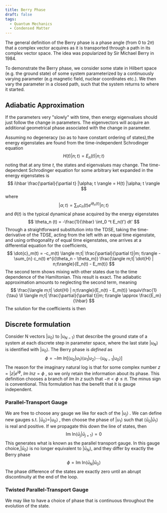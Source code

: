 ```yaml
---
title: Berry Phase
draft: false
tags:
  - Quantum Mechanics
  - Condensed Matter
---
```


The general definition of the Berry phase is a phase angle (from 0 to $2\pi$) that a complex vector acquires as it is transported through a path in its complex vector space. The idea was popularized by Sir Michael Berry in 1984.

To demonstrate the Berry phase, we consider some state in Hilbert space (e.g. the ground state) of some system parameterized by a continuously varying parameter (e.g magnetic field, nuclear coordinates etc.). We then vary the parameter in a closed path, such that the system returns to where it started. 
## Adiabatic Approximation
If the parameters very "slowly" with time, then energy eigenvalues should just follow the change in parameters. The eigenvectors will acquire an additional geometrical phase associated with the change in parameter. 

Assuming no degeneracy (so as to have constant ordering of states),the energy eigenstates are found from the time-independent Schrodinger equation
$$
H(t) |n; t\rangle = E_n (t) |n; t\rangle
$$
noting that at any time $t$, the states and eigenvalues may change. The time-dependent Schrodinger equation for some arbitrary ket expanded in the energy eigenstates is
$$
	i\hbar \frac{\partial}{\partial t} |\alpha; t \rangle = H(t) |\alpha; t \rangle
$$
where 
$$
|\alpha; t \rangle = \sum_{n} c_n (t) e^{i \theta_n(t)} |n; t \rangle
$$
and $\theta(t)$ is the typical dynamical phase acquired by the energy eigenstates
$$
	\theta_n (t) = -\frac{1}{\hbar} \int_0 ^t E_n(t') dt'
$$
Through a straightforward substitution into the TDSE, taking the time-derivative of the TDSE, acting from the left with an equal time eigenstate, and using orthogonality of equal time eigenstates, one arrives at a differential equation for the coefficients,
$$
\dot{c}_m(t) = -c_m(t) \langle m;t| \frac{\partial}{\partial t}|m; t\rangle - \sum_{n} c_n(t) e^{i(\theta_n - \theta_m)} \frac{\langle m;t| \dot{H} | n;t\rangle}{E_n(t) - E_m(t)}
$$
The second term shows mixing with other states due to the time dependence of the Hamiltonian. This result is exact. The adiabatic approximation amounts to neglecting the second term, meaning 
$$
\frac{\langle m;t| \dot{H} | n;t\rangle}{E_n(t) - E_m(t)} \equiv\frac{1}{\tau} \ll \langle m;t| \frac{\partial}{\partial t}|m; t\rangle \approx \frac{E_m}{\hbar}
$$
The solution for the coefficients is then

## Discrete formulation
Consider N vectors $|u_0\rangle$ to $|u_{N-1}\rangle$ that describe the ground state of a system at each discrete step in parameter space, where the last state $|u_{N}\rangle$ is identified with $|u_{0}\rangle$. The Berry phase is _defined_ as 
$$
\phi = -Im \ ln[ \langle u_0 | u_1 \rangle\langle u_1|u_2 \rangle \cdots\langle u_{N-1}|u_0 \rangle]
$$
The reason for the imaginary natural log is that for some complex number $z = |z| e^{i\phi}$, $Im\ ln z = \phi$ , so we only retain the information about its phase. This definition chooses a branch of $Im \ ln\ z$ such that $-\pi < \phi \leq \pi$. The minus sign is conventional. This formulation has the benefit that it is gauge independent. 

### Parallel-Transport Gauge

We are free to choose any gauge we like for each of the $|u_j\rangle$ . We can define new gauges s.t. $|\bar{u}_0\rangle = |u_0\rangle$ , then choose the phase of $|u_1\rangle$ such that $\langle \bar{u}_0 | \bar{u}_1\rangle$ is real and positive. If we propagate this down the line of states, then 
$$
\text{Im}\ \text{ln} \langle \bar{u}_j | \bar{u}_{j+1}\rangle = 0
$$
This generates what is known as the parallel transport gauge. In this gauge choice,$|\bar{u}_0 \rangle$ is no longer equivalent to  $|\bar{u}_N \rangle$, and they differ by exactly the Berry phase
$$
\phi = \text{Im}\ \text{ln} \langle \bar{u}_N | \bar{u}_{0}\rangle
$$
The phase difference of the states are exactly zero until an abrupt discontinuity at the end of the loop. 

### Twisted Parallel-Transport Gauge
We may like to have a choice of phase that is continuous throughout the evolution of the state. 